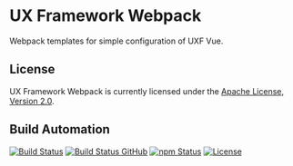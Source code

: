 # UX Framework Webpack

Webpack templates for simple configuration of UXF Vue.

## License

UX Framework Webpack is currently licensed under the [Apache License, Version 2.0](http://www.apache.org/licenses/).

## Build Automation

[![Build Status](https://app.travis-ci.com/hivesolutions/uxf_webpack.svg?branch=master)](https://travis-ci.com/github/hivesolutions/uxf_webpack)
[![Build Status GitHub](https://github.com/hivesolutions/uxf_webpack/workflows/Main%20Workflow/badge.svg)](https://github.com/hivesolutions/uxf_webpack/actions)
[![npm Status](https://img.shields.io/npm/v/uxf-webpack.svg)](https://www.npmjs.com/package/uxf-webpack)
[![License](https://img.shields.io/badge/license-Apache%202.0-blue.svg)](https://www.apache.org/licenses/)
